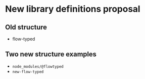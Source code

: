 # New library definitions proposal

## Old structure

- flow-typed

## Two new structure examples

- `node_modules/@flowtyped`
- `new-flow-typed`

